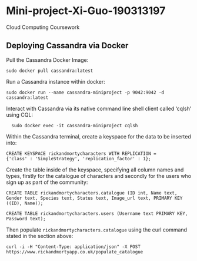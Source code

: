 # Mini-project-Xi-Guo-190313197
Cloud Computing Coursework

## Deploying Cassandra via Docker

Pull the Cassandra Docker Image:

```
sudo docker pull cassandra:latest
```

Run a Cassandra instance within docker:

```
sudo docker run --name cassandra-miniproject -p 9042:9042 -d cassandra:latest
```

Interact with Cassandra via its native command line shell client called ‘cqlsh’ using CQL:

```
  sudo docker exec -it cassandra-miniproject cqlsh
```

 Within the Cassandra terminal, create a keyspace for the data to be inserted into:

```CQL
CREATE KEYSPACE rickandmortycharacters WITH REPLICATION =
{'class' : 'SimpleStrategy', 'replication_factor' : 1};
```

Create the table inside of the keyspace, specifying all column names and types, firstly for the catalogue of characters and secondly for the users who sign up as part of the community:

```CQL
CREATE TABLE rickandmortycharacters.catalogue (ID int, Name text, Gender text, Species text, Status text, Image_url text, PRIMARY KEY ((ID), Name));
```

```CQL
CREATE TABLE rickandmortycharacters.users (Username text PRIMARY KEY, Password text);
```

Then populate `rickandmortycharacters.catalogue` using the curl command stated in the section above:

```
curl -i -H "Content-Type: application/json" -X POST https://www.rickandmortyapp.co.uk/populate_catalogue
```
